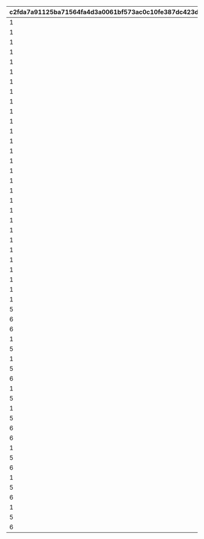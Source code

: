 |c2fda7a91125ba71564fa4d3a0061bf573ac0c10fe387dc423da6fc3cbd5918d|c67640b1023436e09c1568fb685b720973158fedd4c6d33ce21891a068706a52|8291b8b9952e2131a8b223065353e0b6cb3f265f31057604214cd8595f5f1106|4e54bd4f2c6ae40babc1a5969e85b92f742a45e093249ec2008a98be9b2c6a98|0769ebabfe2104f0b379939104b0f4c57b56ceb257bfcd775b2086c97c931961|451abb755e2b49f22a6340d9498b61ce61ac84124679453c3c2f7965326fdf6e|82da4d653dd7a48f6ba847af9b78a217c4a880a1ede9825a9b9b1d44a3f0b52e|347881567e27ac63ee67e315b3992f37de79701dec58a3e385dd02d89d7585bb|f7dc92ba37eac6a8c9eccd6eeff62c3c184992c62254377f54f4cee6e6d4c1d7|748a24879429128e13b13dd6daf1cf7b2e980705999174d948a5c829aa53cfc5|c42710df24d8d9b75850cc24e4d621749765270f743f4e5ca35dbef14f00eab8|4885c2d103d79fa62e5dd5f00c15be39d41f6d7292645ded2964dda8d2ea6730|f482ba08f7fc90d8388c17d41e1a398f7e9b427e245e6bc97e58215b7b9cfd57|00b3d3f90bed82677719c98b1b3469413953b1dbfaa34f4ddb549f15e54750ce|228b0345dc8788ccecc7100e348d74ecc81c583c4ccfc67e5bf3109b846a7ce6|
| --- | --- | --- | --- | --- | --- | --- | --- | --- | --- | --- | --- | --- | --- | --- |
|1|7|0|20011|40001|0|1|0|2|20012|2001|0|0|0|1|
|1|7|0|20021|40001|0|1|0|2|20022|2002|0|0|0|1|
|1|7|0|20031|40001|0|1|0|2|20032|2003|0|0|0|1|
|1|7|0|20041|40001|0|1|0|2|20042|2004|0|0|0|1|
|1|7|0|20051|40001|0|1|0|2|20052|2005|0|0|0|1|
|1|7|0|20061|40001|0|1|0|2|20062|2006|0|0|0|1|
|1|7|0|20071|40001|0|1|0|2|20072|2007|0|0|0|1|
|1|7|0|20081|40001|0|1|0|2|20082|2008|0|0|0|1|
|1|7|0|20091|40001|0|1|0|2|20092|2009|0|0|0|1|
|1|7|0|20101|40001|0|1|0|2|20102|2010|0|0|0|1|
|1|7|0|20111|40001|0|1|0|2|20112|2011|0|0|0|1|
|1|7|0|20121|40001|0|1|0|2|20122|2012|0|0|0|1|
|1|7|0|20131|40001|0|1|0|2|20132|2013|0|0|0|1|
|1|7|0|20141|40001|0|1|0|2|20142|2014|0|0|0|1|
|1|7|0|20151|40001|0|1|0|2|20152|2015|0|0|0|1|
|1|7|0|20161|40001|0|1|0|2|20162|2016|0|0|0|1|
|1|7|0|20171|40001|0|1|0|2|20172|2017|0|0|0|1|
|1|7|0|20181|40001|0|1|0|2|20182|2018|0|0|0|1|
|1|7|0|20191|40001|0|1|0|2|20192|2019|0|0|0|1|
|1|7|0|20201|40001|0|1|0|2|20202|2020|0|0|0|1|
|1|7|0|20211|40001|0|1|0|2|20212|2021|0|0|0|1|
|1|7|0|20221|40001|0|1|0|2|20222|2022|0|0|0|1|
|1|7|0|20231|40001|0|1|0|2|20232|2023|0|0|0|1|
|1|7|0|20241|40001|0|1|0|2|20242|2024|0|0|0|1|
|1|7|0|20251|40001|0|1|0|2|20252|2025|0|0|0|1|
|1|7|0|20261|40001|0|1|0|2|20262|2026|0|0|0|1|
|1|7|0|20271|40001|0|1|0|2|20272|2027|0|0|0|1|
|1|7|0|20281|40001|0|1|0|2|20282|2028|0|0|0|1|
|1|7|0|30011|40001|0|1|40|1|30012|3001|0|0|0|1|
|5|7|0|30021|40001|0|1|40|1|30022|3002|0|0|0|1|
|6|7|0|30031|40001|0|1|40|1|30032|3003|0|0|0|1|
|6|0|0|30041|40001|0|1|-58|1|30042|3004|0|0|0|2|
|1|-20|0|30051|40001|0|1|-42|1|30052|3005|0|0|0|1|
|5|-20|0|30061|40001|0|1|-42|1|30062|3006|0|0|0|1|
|1|40|0|30071|40001|0|1|0|1|30072|3007|0|0|0|1|
|5|40|0|30081|40001|0|1|0|1|30082|3008|0|0|0|1|
|6|40|0|30091|40001|0|1|0|1|30092|3009|0|0|0|1|
|1|0|0|40011|40001|0|2|0|1|40012|4001|0|0|0|1|
|5|0|0|40021|40001|0|2|0|1|40022|4002|0|0|0|1|
|1|0|0|40051|40001|0|2|0|1|40052|4005|0|0|0|1|
|5|0|0|40061|40001|0|2|0|1|40062|4006|0|0|0|1|
|6|0|0|40071|40001|0|2|0|1|40072|4007|0|0|0|2|
|6|0|0|40091|40004|0|2|0|1|40092|4009|0|0|0|2|
|1|0|0|40101|40004|0|2|0|1|40102|4010|0|0|0|1|
|5|0|0|40111|40004|0|2|0|1|40112|4011|0|0|0|1|
|6|0|0|40121|40001|0|2|0|1|40122|4012|0|0|0|1|
|1|0|0|40131|40004|0|2|0|1|40132|4013|0|0|0|1|
|5|0|0|40141|40004|0|2|0|1|40142|4014|0|0|0|1|
|6|0|0|40151|40001|0|2|0|1|40152|4015|0|0|0|1|
|1|0|0|40161|40004|0|2|0|1|40162|4016|0|0|0|1|
|5|0|0|40171|40004|0|2|0|1|40172|4017|0|0|0|1|
|6|0|0|40181|40001|0|2|0|1|40182|4018|0|0|0|1|